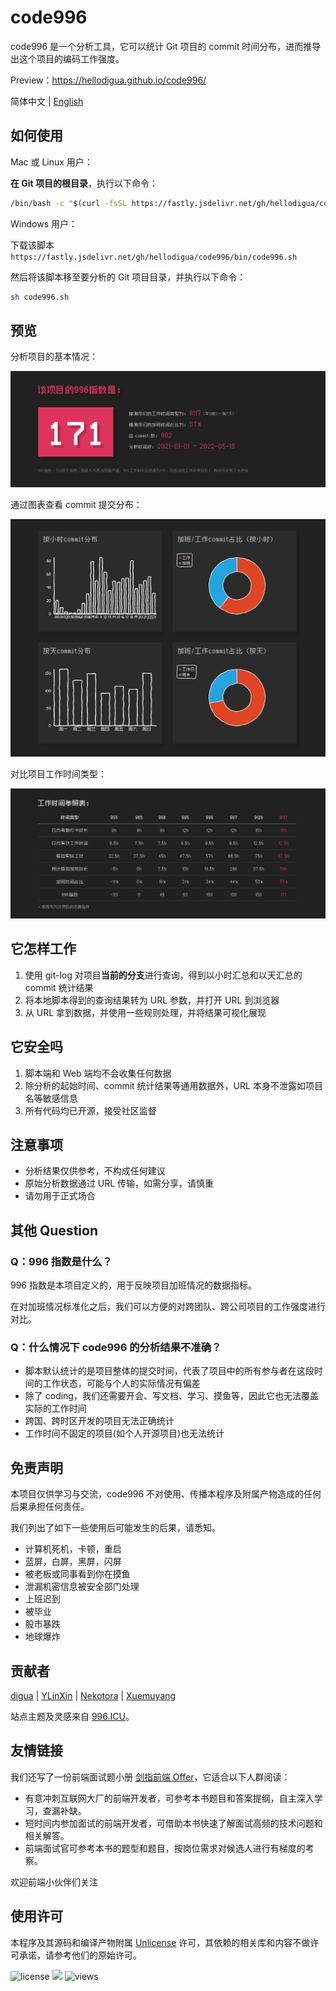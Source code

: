 # code996

code996 是一个分析工具，它可以统计 Git 项目的 commit 时间分布，进而推导出这个项目的编码工作强度。

Preview：https://hellodigua.github.io/code996/

简体中文 | [English](./README-en_US.md)

## 如何使用

Mac 或 Linux 用户：

**在 Git 项目的根目录**，执行以下命令：

```sh
/bin/bash -c "$(curl -fsSL https://fastly.jsdelivr.net/gh/hellodigua/code996/bin/code996.sh)"
```

Windows 用户：

下载该脚本 `https://fastly.jsdelivr.net/gh/hellodigua/code996/bin/code996.sh`

然后将该脚本移至要分析的 Git 项目目录，并执行以下命令：

```sh
sh code996.sh
```

## 预览

分析项目的基本情况：

![basic](./public/preview/1.png)

通过图表查看 commit 提交分布：

![chart](./public/preview/2.png)

对比项目工作时间类型：

![reference](./public/preview/3.png)

## 它怎样工作

1. 使用 git-log 对项目**当前的分支**进行查询，得到以小时汇总和以天汇总的 commit 统计结果
2. 将本地脚本得到的查询结果转为 URL 参数，并打开 URL 到浏览器
3. 从 URL 拿到数据，并使用一些规则处理，并将结果可视化展现

## 它安全吗

1. 脚本端和 Web 端均不会收集任何数据
2. 除分析的起始时间、commit 统计结果等通用数据外，URL 本身不泄露如项目名等敏感信息
3. 所有代码均已开源，接受社区监督

## 注意事项

- 分析结果仅供参考，不构成任何建议
- 原始分析数据通过 URL 传输，如需分享，请慎重
- 请勿用于正式场合

## 其他 Question

### Q：996 指数是什么？

996 指数是本项目定义的，用于反映项目加班情况的数据指标。

在对加班情况标准化之后，我们可以方便的对跨团队、跨公司项目的工作强度进行对比。

### Q：什么情况下 code996 的分析结果不准确？

- 脚本默认统计的是项目整体的提交时间，代表了项目中的所有参与者在这段时间的工作状态，可能与个人的实际情况有偏差
- 除了 coding，我们还需要开会、写文档、学习、摸鱼等，因此它也无法覆盖实际的工作时间
- 跨国、跨时区开发的项目无法正确统计
- 工作时间不固定的项目(如个人开源项目)也无法统计

## 免责声明

本项目仅供学习与交流，code996 不对使用、传播本程序及附属产物造成的任何后果承担任何责任。

我们列出了如下一些使用后可能发生的后果，请悉知。

- 计算机死机，卡顿，重启
- 蓝屏，白屏，黑屏，闪屏
- 被老板或同事看到你在摸鱼
- 泄漏机密信息被安全部门处理
- 上班迟到
- 被毕业
- 股市暴跌
- 地球爆炸

## 贡献者

[digua](https://github.com/hellodigua) | [YLinXin](https://github.com/YLinXin) | [Nekotora](https://flag.moe/) | [Xuemuyang](https://github.com/Xuemuyang)

站点主题及灵感来自 [996.ICU](https://github.com/996icu/996.ICU)。

## 友情链接

我们还写了一份前端面试题小册 [剑指前端 Offer](https://github.com/HZFE/awesome-interview)，它适合以下人群阅读：

- 有意冲刺互联网大厂的前端开发者，可参考本书题目和答案提纲，自主深入学习，查漏补缺。
- 短时间内参加面试的前端开发者，可借助本书快速了解面试高频的技术问题和相关解答。
- 前端面试官可参考本书的题型和题目，按岗位需求对候选人进行有梯度的考察。

欢迎前端小伙伴们关注

## 使用许可

本程序及其源码和编译产物附属 [Unlicense](LICENSE) 许可，其依赖的相关库和内容不做许可承诺，请参考他们的原始许可。

![license](https://img.shields.io/github/license/hellodigua/code996)
![](https://img.shields.io/jsdelivr/gh/hm/hellodigua/code996)
![views](https://us-central1-trackgit-analytics.cloudfunctions.net/token/ping/l2vhuyzttoxl2nx0wzl2)
